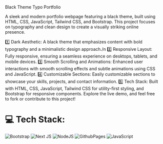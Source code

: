Black Theme Typo Portfolio

A sleek and modern portfolio webpage featuring a black theme, built using HTML, CSS, JavaScript, Tailwind CSS, and Bootstrap. This project focuses on typography and clean design to create a visually striking online presence.

1️⃣ Dark Aesthetic: A black theme that emphasizes content with bold typography and a minimalistic design approach./n
2️⃣ Responsive Layout: Fully responsive, ensuring a seamless experience on desktops, tablets, and mobile devices.
3️⃣ Smooth Scrolling and Animations: Enhanced user interactions with smooth scrolling effects and subtle animations using CSS and JavaScript.
4️⃣ Customizable Sections: Easily customizable sections to showcase your skills, projects, and contact information.
5️⃣ Tech Stack: Built with HTML, CSS, JavaScript, Tailwind CSS for utility-first styling, and Bootstrap for responsive components.
Explore the live demo, and feel free to fork or contribute to this project!


# 💻 Tech Stack:
![Bootstrap](https://img.shields.io/badge/bootstrap-%238511FA.svg?style=for-the-badge&logo=bootstrap&logoColor=white) ![Next JS](https://img.shields.io/badge/Next-black?style=for-the-badge&logo=next.js&logoColor=white) ![NodeJS](https://img.shields.io/badge/node.js-6DA55F?style=for-the-badge&logo=node.js&logoColor=white) ![GithubPages](https://img.shields.io/badge/github%20pages-121013?style=for-the-badge&logo=github&logoColor=white) ![JavaScript](https://img.shields.io/badge/javascript-%23323330.svg?style=for-the-badge&logo=javascript&logoColor=%23F7DF1E)
